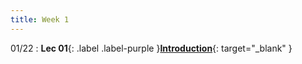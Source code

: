 ```yaml
---
title: Week 1
---
```

01/22
: **Lec 01**{: .label .label-purple }[**Introduction**](/CSCI5551-Spr25/assets/slides/lec01_introduction.pdf){: target="_blank" }

